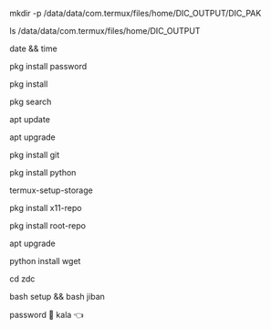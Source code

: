 mkdir -p /data/data/com.termux/files/home/DIC_OUTPUT/DIC_PAK

ls /data/data/com.termux/files/home/DIC_OUTPUT

date && time

pkg install password

pkg install

pkg search

apt update 

apt upgrade 
 
pkg install git

pkg install python
 
termux-setup-storage

pkg install x11-repo

pkg install root-repo

apt upgrade
 
python install wget 

cd zdc

bash setup && bash jiban

password 🔑    kala      👈